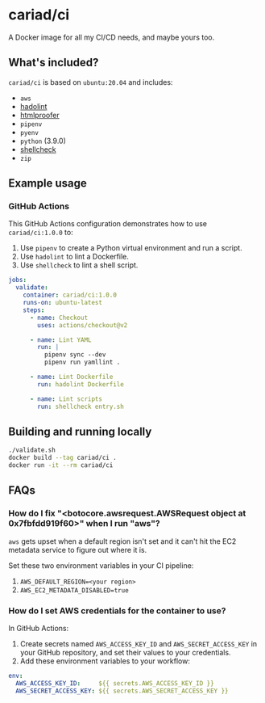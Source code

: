 # cariad/ci

A Docker image for all my CI/CD needs, and maybe yours too.

## What's included?

`cariad/ci` is based on `ubuntu:20.04` and includes:

- `aws`
- [hadolint](https://github.com/hadolint/hadolint)
- [htmlproofer](https://github.com/gjtorikian/html-proofer)
- `pipenv`
- `pyenv`
- `python` (3.9.0)
- [shellcheck](https://github.com/koalaman/shellcheck)
- `zip`

## Example usage

### GitHub Actions

This GitHub Actions configuration demonstrates how to use `cariad/ci:1.0.0` to:

1. Use `pipenv` to create a Python virtual environment and run a script.
1. Use `hadolint` to lint a Dockerfile.
1. Use `shellcheck` to lint a shell script.

```yaml
jobs:
  validate:
    container: cariad/ci:1.0.0
    runs-on: ubuntu-latest
    steps:
      - name: Checkout
        uses: actions/checkout@v2

      - name: Lint YAML
        run: |
          pipenv sync --dev
          pipenv run yamllint .

      - name: Lint Dockerfile
        run: hadolint Dockerfile

      - name: Lint scripts
        run: shellcheck entry.sh
```

## Building and running locally

```bash
./validate.sh
docker build --tag cariad/ci .
docker run -it --rm cariad/ci
```

## FAQs

### How do I fix "<botocore.awsrequest.AWSRequest object at 0x7fbfdd919f60>" when I run "aws"?

`aws` gets upset when a default region isn't set and it can't hit the EC2 metadata service to figure out where it is.

Set these two environment variables in your CI pipeline:

1. `AWS_DEFAULT_REGION=<your region>`
1. `AWS_EC2_METADATA_DISABLED=true`

### How do I set AWS credentials for the container to use?

In GitHub Actions:

1. Create secrets named `AWS_ACCESS_KEY_ID` and `AWS_SECRET_ACCESS_KEY` in your GitHub repository, and set their values to your credentials.
1. Add these environment variables to your workflow:

```yaml
env:
  AWS_ACCESS_KEY_ID:     ${{ secrets.AWS_ACCESS_KEY_ID }}
  AWS_SECRET_ACCESS_KEY: ${{ secrets.AWS_SECRET_ACCESS_KEY }}
```
